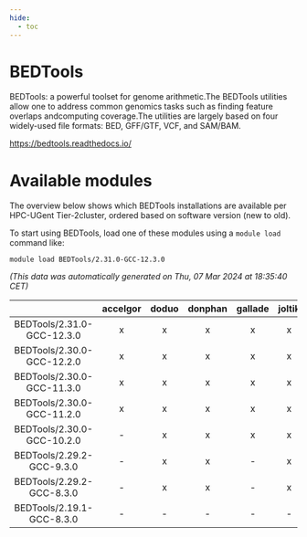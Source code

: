 ```yaml
---
hide:
  - toc
---
```


BEDTools
========


BEDTools: a powerful toolset for genome arithmetic.The BEDTools utilities allow one to address common genomics tasks such as finding feature overlaps andcomputing coverage.The utilities are largely based on four widely-used file formats: BED, GFF/GTF, VCF, and SAM/BAM.

https://bedtools.readthedocs.io/
# Available modules


The overview below shows which BEDTools installations are available per HPC-UGent Tier-2cluster, ordered based on software version (new to old).

To start using BEDTools, load one of these modules using a `module load` command like:

```shell
module load BEDTools/2.31.0-GCC-12.3.0
```

*(This data was automatically generated on Thu, 07 Mar 2024 at 18:35:40 CET)*  

| |accelgor|doduo|donphan|gallade|joltik|skitty|
| :---: | :---: | :---: | :---: | :---: | :---: | :---: |
|BEDTools/2.31.0-GCC-12.3.0|x|x|x|x|x|x|
|BEDTools/2.30.0-GCC-12.2.0|x|x|x|x|x|x|
|BEDTools/2.30.0-GCC-11.3.0|x|x|x|x|x|x|
|BEDTools/2.30.0-GCC-11.2.0|x|x|x|x|x|x|
|BEDTools/2.30.0-GCC-10.2.0|-|x|x|x|x|x|
|BEDTools/2.29.2-GCC-9.3.0|-|x|x|-|x|x|
|BEDTools/2.29.2-GCC-8.3.0|-|x|x|-|x|x|
|BEDTools/2.19.1-GCC-8.3.0|-|-|-|-|-|x|

